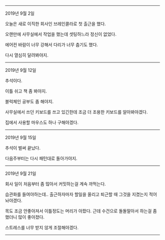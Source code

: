* * *
2019년 9월 2일

오늘은 새로 이직한 회사인 브레인콜라로 첫 출근을 했다.

오랜만에 사무실에서 작업을 했는데 셋팅하느라 정신이 없었다.

에어컨 바람이 너무 강해서 다리가 너무 춥기도 했다.

다시 열심히 달려봐야지.

* * *

2019년 9월 12일

추석이다.

이틀 쉬고 책 좀 봐야지.

블럭체인 공부도 좀 해야지.

사무실에서 쓰던 키보드를 쓰고 있긴한데 조금 더 조용한 키보드를 알아봐야겠다.

집에서 사용할 마우스도 하나 구해야겠다.

* * *

2019년 9월 15일

추석이 벌써 끝났다.

다음주부터는 다시 패턴대로 돌아가야지.

* * *

2019년 9월 21일

회사 일이 처음부터 좀 많아서 커밋하는걸 계속 까먹는다.

습관화를 들여야하는데.. 출근하자마자 할일을 올리고 퇴근할 때 그것을 지켰는지 적어놔야겠다.

목도 조금 안좋아져서 이틀정도는 머리가 아팠다. 근데 수건으로 돌돌말아서 하는걸 좀 했더니 많이 좋아졌다.

스트레스를 너무 받지 않게 조절해야겠다.

* * *
